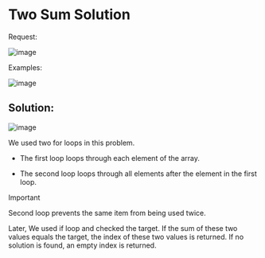 # Two Sum Solution
Request:

![image](https://github.com/isleyen/leetCodeSolution/assets/136992260/70ff8444-749f-4f89-ad34-2e380e0ae045)

Examples:

![image](https://github.com/isleyen/leetCodeSolution/assets/136992260/148e6aab-ed11-4395-9214-f02c1cc93d75)

## Solution:

![image](https://github.com/isleyen/leetCodeSolution/assets/136992260/4391af46-5cc1-4b55-9fb0-ffb94ae5b79a)


We used two for loops in this problem.

+ The first loop loops through each element of the array.

+ The second loop loops through all elements after the element in the first loop.

> [!IMPORTANT]
> Second loop prevents the same item from being used twice.

Later, We used if loop and checked the target. If the sum of these two values ​​equals the target, the index of these two values ​​is returned. If no solution is found, an empty index is returned.

